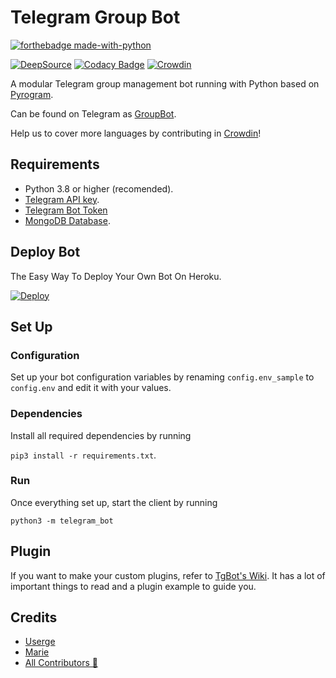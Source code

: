 # Telegram Group Bot

[![forthebadge made-with-python](http://ForTheBadge.com/images/badges/made-with-python.svg)](https://www.python.org/)

[![DeepSource](https://deepsource.io/gh/userbotindo/Anjani.svg/?label=active+issues)](https://deepsource.io/gh/userbotindo/Anjani/?ref=repository-badge)
[![Codacy Badge](https://app.codacy.com/project/badge/Grade/dea98029aaf248538a413e26aa2a194a)](https://www.codacy.com/gh/levina-lab/TelegramGroupBot/dashboard?utm_source=github.com&utm_medium=referral&utm_content=levina-lab/TelegramGroupBot&utm_campaign=Badge_Grade)
[![Crowdin](https://badges.crowdin.net/anjani-bot/localized.svg)](https://crowdin.com/project/anjani-bot)

A modular Telegram group management bot running with Python based on [Pyrogram](https://github.com/pyrogram/pyrogram).

Can be found on Telegram as [GroupBot](https://t.me/tgchatroombot).

Help us to cover more languages by contributing in [Crowdin](https://crowdin.com/project/anjani-bot)!

## Requirements

- Python 3.8 or higher (recomended).
- [Telegram API key](https://docs.pyrogram.org/intro/setup#api-keys).
- [Telegram Bot Token](https://t.me/botfather)
- [MongoDB Database](https://cloud.mongodb.com/).

## Deploy Bot
The Easy Way To Deploy Your Own Bot On Heroku.

[![Deploy](https://www.herokucdn.com/deploy/button.svg)](https://heroku.com/deploy?template=https://github.com/levina-lab/TelegramGroupBot)

## Set Up

### Configuration

Set up your bot configuration variables by renaming `config.env_sample` to `config.env` and edit it with your values.

### Dependencies

Install all required dependencies by running

`pip3 install -r requirements.txt`.

### Run

Once everything set up, start the client by running

`python3 -m telegram_bot`

## Plugin

If you want to make your custom plugins, refer to [TgBot's Wiki](https://github.com/userbotindo/Anjani/wiki). It has a lot of important things to read and a plugin example to guide you.

## Credits

- [Userge](https://github.com/UsergeTeam/Userge)
- [Marie](https://github.com/PaulSonOfLars/tgbot)
- [All Contributors 👥](https://github.com/levina-lab/TelegramGroupBot/graphs/contributors)
